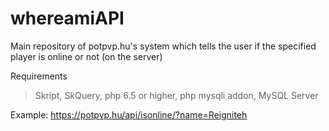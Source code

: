 # whereamiAPI
Main repository of potpvp.hu's system which tells the user if the specified player is online or not (on the server)

Requirements
> Skript,
> SkQuery,
> php 6.5 or higher,
> php mysqli addon,
> MySQL Server

Example:
https://potpvp.hu/api/isonline/?name=Reigniteh
